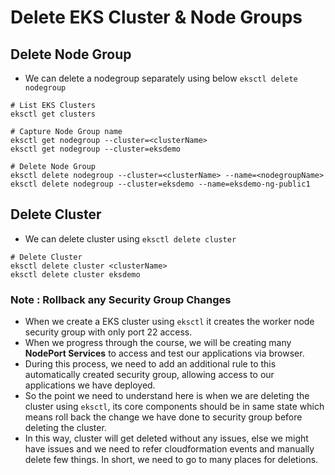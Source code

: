 # Delete EKS Cluster & Node Groups

## Delete Node Group
- We can delete a nodegroup separately using below `eksctl delete nodegroup`
```
# List EKS Clusters
eksctl get clusters

# Capture Node Group name
eksctl get nodegroup --cluster=<clusterName>
eksctl get nodegroup --cluster=eksdemo

# Delete Node Group
eksctl delete nodegroup --cluster=<clusterName> --name=<nodegroupName>
eksctl delete nodegroup --cluster=eksdemo --name=eksdemo-ng-public1
```

## Delete Cluster  
- We can delete cluster using `eksctl delete cluster`
```
# Delete Cluster
eksctl delete cluster <clusterName>
eksctl delete cluster eksdemo
```

### Note : Rollback any Security Group Changes
- When we create a EKS cluster using `eksctl` it creates the worker node security group with only port 22 access.
- When we progress through the course, we will be creating many **NodePort Services** to access and test our applications via browser. 
- During this process, we need to add an additional rule to this automatically created security group, allowing access to our applications we have deployed. 
- So the point we need to understand here is when we are deleting the cluster using `eksctl`, its core components should be in same state which means roll back the change we have done to security group before deleting the cluster.
- In this way, cluster will get deleted without any issues, else we might have issues and we need to refer cloudformation events and manually delete few things. In short, we need to go to many places for deletions. 
